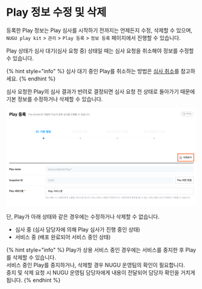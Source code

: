 # Play 정보 수정 및 삭제

등록한 Play 정보는 Play 심사를 시작하기 전까지는 언제든지 수정, 삭제할 수 있으며, `NUGU play kit` &gt; `관리` &gt; `Play 등록` &gt; `정보 등록` 페이지에서 진행할 수 있습니다.

Play 상태가 심사 대기\(심사 요청 중\) 상태일 때는 심사 요청을 취소해야 정보를 수정할 수 있습니다.

{% hint style="info" %}
심사 대기 중인 Play를 취소하는 방법은 [심사 취소](play-review.md#review-cancellation)를 참고하세요.
{% endhint %}

심사 요청한 Play의 심사 결과가 반려로 결정되면 심사 요청 전 상태로 돌아가기 때문에 기본 정보를 수정하거나 삭제할 수 있습니다.

![](../../.gitbook/assets/assets_assets_-ll_j0vst5q1ujfaettc_-ll_luqqzmrqidwasrtv_-ll_lx1fymztsvldbz1i_ch4_42_c01__2.png)

단, Play가 아래 상태와 같은 경우에는 수정하거나 삭제할 수 없습니다.

* 심사 중 \(심사 담당자에 의해 Play 심사가 진행 중인 상태\)  
* 서비스 중 \(배포 완료되어 서비스 중인 상태\) 

{% hint style="info" %}
Play가 상용 서비스 중인 경우에는 서비스를 중지한 후 Play를 삭제할 수 있습니다.  
서비스 중인 Play를 중지하거나, 삭제할 경우 NUGU 운영팀의 확인이 필요합니다.  
중지 및 삭제 요청 시 NUGU 운영팀 담당자에게 내용이 전달되어 담당자 확인을 거치게 됩니다.
{% endhint %}


